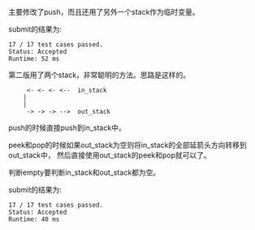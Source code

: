 主要修改了push，而且还用了另外一个stack作为临时变量。

submit的结果为:
```
17 / 17 test cases passed.
Status: Accepted
Runtime: 52 ms
```

第二版用了两个stack，非常聪明的方法。思路是这样的。

```
     <- <- <- <--  in_stack
    |
    |
     -> -> -> -->  out_stack
```

push的时候直接push到in_stack中。

peek和pop的时候如果out_stack为空则将in_stack的全部延箭头方向转移到out_stack中，
然后直接使用out_stack的peek和pop就可以了。

判断empty要判断in_stack和out_stack都为空。

submit的结果为:
```
17 / 17 test cases passed.
Status: Accepted
Runtime: 40 ms
```

